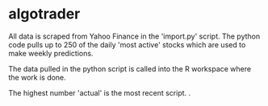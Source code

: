 # algotrader

All data is scraped from Yahoo Finance in the 'import.py' script. The python code pulls up to 250 of the daily 'most active' stocks which are used to make weekly predictions. 

The data pulled in the python script is called into the R workspace where the work is done. 

The highest number 'actual' is the most recent script. . 
